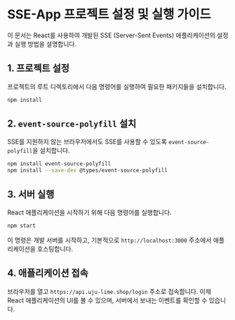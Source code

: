 
# SSE-App 프로젝트 설정 및 실행 가이드

이 문서는 React를 사용하여 개발된 SSE (Server-Sent Events) 애플리케이션의 설정과 실행 방법을 설명합니다.

## 1. 프로젝트 설정

프로젝트의 루트 디렉토리에서 다음 명령어를 실행하여 필요한 패키지들을 설치합니다.

```bash
npm install
```

## 2. `event-source-polyfill` 설치

SSE를 지원하지 않는 브라우저에서도 SSE를 사용할 수 있도록 `event-source-polyfill`을 설치합니다.

```bash
npm install event-source-polyfill
npm install --save-dev @types/event-source-polyfill
```

## 3. 서버 실행

React 애플리케이션을 시작하기 위해 다음 명령어를 실행합니다.

```bash
npm start
```

이 명령은 개발 서버를 시작하고, 기본적으로 `http://localhost:3000` 주소에서 애플리케이션을 호스팅합니다.

## 4. 애플리케이션 접속

브라우저를 열고 `https://api.uju-lime.shop/login` 주소로 접속합니다. 이제 React 애플리케이션의 UI를 볼 수 있으며, 서버에서 보내는 이벤트를 확인할 수 있습니다.
